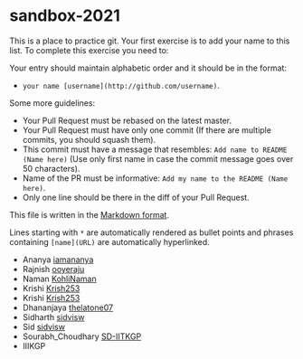 # sandbox-2021
This is a place to practice git. Your first exercise is to add your name to this list.
To complete this exercise you need to:

Your entry should maintain alphabetic order and it should be in the format:

- `your name [username](http://github.com/username)`. 

Some more guidelines:

* Your Pull Request must be rebased on the latest master.
* Your Pull Request must have only one commit (If there are multiple commits, you should squash them).
* This commit must have a message that resembles: `Add name to README (Name here)` (Use only first name in case the commit message goes over 50 characters).
* Name of the PR must be informative: `Add my name to the README (Name here)`.
* Only one line should be there in the diff of your Pull Request.

This file is written in the [Markdown format](https://guides.github.com/features/mastering-markdown/).

Lines starting with `*` are automatically rendered as bullet points and phrases containing `[name](URL)` are automatically hyperlinked.
* Ananya [iamananya](http://github.com/iamananya)
* Rajnish [ooyeraju](http://github.com/ooyeraju)
* Naman [KohliNaman](http://github.com/KohliNaman)
* Krishi [Krish253](https://github.com/Krish253)
* Krishi [Krish253](https://github.com/Krish253)
* Dhananjaya [thelatone07](https://github.com/thelastone07)
* Sidharth [sidvisw](https://github.com/sidvisw)
* Sid [sidvisw](https://github.com/sidvisw)
* Sourabh_Choudhary [SD-IITKGP](https://github.com/SD-IITKGP)
* IIIKGP
